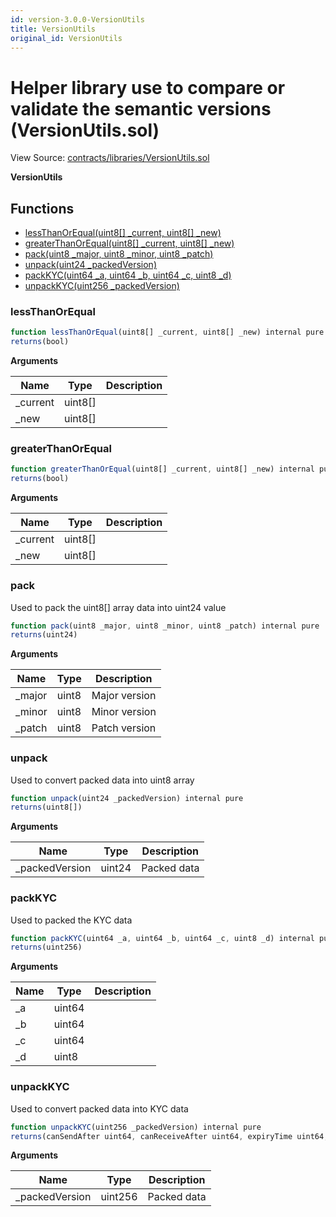 ```yaml
---
id: version-3.0.0-VersionUtils
title: VersionUtils
original_id: VersionUtils
---
```


# Helper library use to compare or validate the semantic versions (VersionUtils.sol)

View Source: [contracts/libraries/VersionUtils.sol](../../../contracts/libraries/VersionUtils.sol)

**VersionUtils**

## Functions

- [lessThanOrEqual(uint8[] _current, uint8[] _new)](#lessthanorequal)
- [greaterThanOrEqual(uint8[] _current, uint8[] _new)](#greaterthanorequal)
- [pack(uint8 _major, uint8 _minor, uint8 _patch)](#pack)
- [unpack(uint24 _packedVersion)](#unpack)
- [packKYC(uint64 _a, uint64 _b, uint64 _c, uint8 _d)](#packkyc)
- [unpackKYC(uint256 _packedVersion)](#unpackkyc)

### lessThanOrEqual

```js
function lessThanOrEqual(uint8[] _current, uint8[] _new) internal pure
returns(bool)
```

**Arguments**

| Name        | Type           | Description  |
| ------------- |------------- | -----|
| _current | uint8[] |  | 
| _new | uint8[] |  | 

### greaterThanOrEqual

```js
function greaterThanOrEqual(uint8[] _current, uint8[] _new) internal pure
returns(bool)
```

**Arguments**

| Name        | Type           | Description  |
| ------------- |------------- | -----|
| _current | uint8[] |  | 
| _new | uint8[] |  | 

### pack

Used to pack the uint8[] array data into uint24 value

```js
function pack(uint8 _major, uint8 _minor, uint8 _patch) internal pure
returns(uint24)
```

**Arguments**

| Name        | Type           | Description  |
| ------------- |------------- | -----|
| _major | uint8 | Major version | 
| _minor | uint8 | Minor version | 
| _patch | uint8 | Patch version | 

### unpack

Used to convert packed data into uint8 array

```js
function unpack(uint24 _packedVersion) internal pure
returns(uint8[])
```

**Arguments**

| Name        | Type           | Description  |
| ------------- |------------- | -----|
| _packedVersion | uint24 | Packed data | 

### packKYC

Used to packed the KYC data

```js
function packKYC(uint64 _a, uint64 _b, uint64 _c, uint8 _d) internal pure
returns(uint256)
```

**Arguments**

| Name        | Type           | Description  |
| ------------- |------------- | -----|
| _a | uint64 |  | 
| _b | uint64 |  | 
| _c | uint64 |  | 
| _d | uint8 |  | 

### unpackKYC

Used to convert packed data into KYC data

```js
function unpackKYC(uint256 _packedVersion) internal pure
returns(canSendAfter uint64, canReceiveAfter uint64, expiryTime uint64, added uint8)
```

**Arguments**

| Name        | Type           | Description  |
| ------------- |------------- | -----|
| _packedVersion | uint256 | Packed data | 

